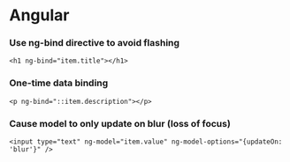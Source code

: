 # Angular

### Use ng-bind directive to avoid flashing

    <h1 ng-bind="item.title"></h1>

### One-time data binding

    <p ng-bind="::item.description"></p>
    
### Cause model to only update on blur (loss of focus)

    <input type="text" ng-model="item.value" ng-model-options="{updateOn: 'blur'}" />
